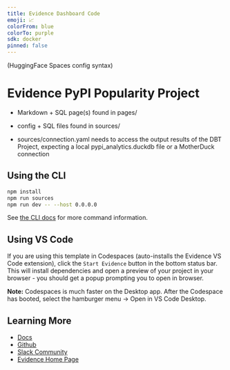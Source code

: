 ```yaml
---
title: Evidence Dashboard Code
emoji: 📈
colorFrom: blue
colorTo: purple
sdk: docker
pinned: false
---
```

(HuggingFace Spaces config syntax)

# Evidence PyPI Popularity Project

* Markdown + SQL page(s) found in pages/

* config + SQL files found in sources/

* sources/connection.yaml needs to access the output results of the DBT Project, expecting a local pypi_analytics.duckdb file or a MotherDuck connection

## Using the CLI

```bash
npm install
npm run sources
npm run dev -- --host 0.0.0.0
```

See [the CLI docs](https://docs.evidence.dev/cli/) for more command information.


## Using VS Code

If you are using this template in Codespaces (auto-installs the Evidence VS Code extension), click the `Start Evidence` button in the bottom status bar. This will install dependencies and open a preview of your project in your browser - you should get a popup prompting you to open in browser.

**Note:** Codespaces is much faster on the Desktop app. After the Codespace has booted, select the hamburger menu → Open in VS Code Desktop.


## Learning More

- [Docs](https://docs.evidence.dev/)
- [Github](https://github.com/evidence-dev/evidence)
- [Slack Community](https://slack.evidence.dev/)
- [Evidence Home Page](https://www.evidence.dev)
